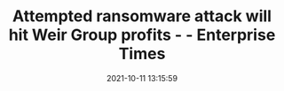 ---
"title": "Attempted ransomware attack will hit Weir Group profits - - Enterprise Times"
"date": "2021-10-11 13:15:59"
"feed_name": "GOOGLENEWSMINING"
"feed_website": "https://news.google.com/search?q=mining%2Bincident&hl=en-US&gl=US&ceid=US:en"
"feed_rss": "https://news.google.com/rss/search?q=mining%2Bincident&hl=en-US&gl=US&ceid=US:en"
"link": "https://www.enterprisetimes.co.uk/2021/10/11/attempted-ransomware-attack-will-hit-weir-group-profits/"
"source": "{'href': 'https://www.enterprisetimes.co.uk', 'title': 'Enterprise Times'}"
"file": "_posts/2021-1-1-64d357f2785854bbf17a98bbac60123485657ca1.md"
"accident": "0"
"drilling": "0"
"dead": "0"
"injured": "0"
"arrested": "0"
"place": "unknown place"
"where": "unknown site"
"causes": "unknown"
"place_uri": "unknown place"
---